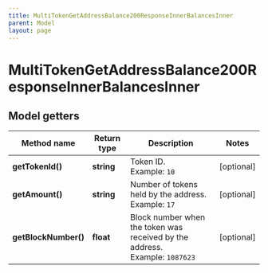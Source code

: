 ```yaml
---
title: MultiTokenGetAddressBalance200ResponseInnerBalancesInner
parent: Model
layout: page
---
```


# MultiTokenGetAddressBalance200ResponseInnerBalancesInner

## Model getters

Method name | Return type | Description | Notes
------------ | ------------- | ------------- | -------------
**getTokenId()** | **string** | Token ID. <br>Example: `10` | [optional]
**getAmount()** | **string** | Number of tokens held by the address. <br>Example: `17` | [optional]
**getBlockNumber()** | **float** | Block number when the token was received by the address. <br>Example: `1087623` | [optional]


